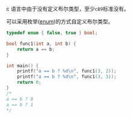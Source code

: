 c 语言中由于没有定义布尔类型，至少`c89`标准没有。

可以采用枚举([enum](https://en.cppreference.com/w/c/language/enum))的方式自定义布尔类型。
```c
typedef enum { false, true } bool;

bool func1(int a, int b) {
    return a == b;
}

int main() {
    printf("a == b ? %d\n", func1(3, 2));
    printf("a == b ? %d\n", func1(3, 3));
    return 0;
}
/*
a == b ? 0
a == b ? 1
*/
```